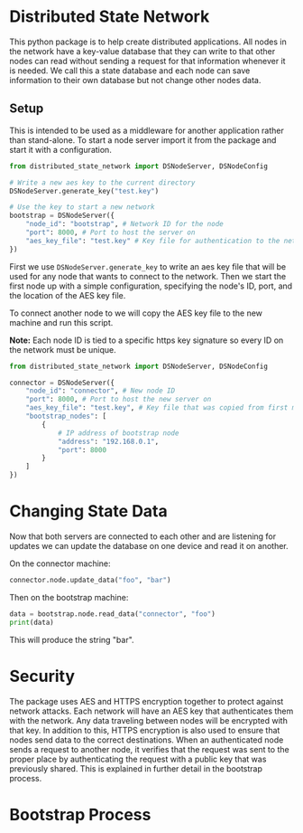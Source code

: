 # Distributed State Network
  
This python package is to help create distributed applications. All nodes in the network have a key-value database that they can write to that other nodes can read without sending a request for that information whenever it is needed. We call this a state database and each node can save information to their own database but not change other nodes data.  
  
## Setup
This is intended to be used as a middleware for another application rather than stand-alone. To start a node server import it from the package and start it with a configuration.  

```python
from distributed_state_network import DSNodeServer, DSNodeConfig

# Write a new aes key to the current directory
DSNodeServer.generate_key("test.key")

# Use the key to start a new network
bootstrap = DSNodeServer({
    "node_id": "bootstrap", # Network ID for the node
    "port": 8000, # Port to host the server on
    "aes_key_file": "test.key" # Key file for authentication to the network
})
```

First we use `DSNodeServer.generate_key` to write an aes key file that will be used for any node that wants to connect to the network. Then we start the first node up with a simple configuration, specifying the node's ID, port, and the location of the AES key file.  
  
To connect another node to we will copy the AES key file to the new machine and run this script.

**Note:** Each node ID is tied to a specific https key signature so every ID on the network must be unique.

```python
from distributed_state_network import DSNodeServer, DSNodeConfig

connector = DSNodeServer({
    "node_id": "connector", # New node ID
    "port": 8000, # Port to host the new server on
    "aes_key_file": "test.key", # Key file that was copied from first machine
    "bootstrap_nodes": [
        {
            # IP address of bootstrap node
            "address": "192.168.0.1",
            "port": 8000
        }
    ]
})
```

# Changing State Data

Now that both servers are connected to each other and are listening for updates we can update the database on one device and read it on another.

On the connector machine:
```python
connector.node.update_data("foo", "bar")
```

Then on the bootstrap machine:
```python
data = bootstrap.node.read_data("connector", "foo")
print(data)
```

This will produce the string "bar".

# Security
The package uses AES and HTTPS encryption together to protect against network attacks. Each network will have an AES key that authenticates them with the network. Any data traveling between nodes will be encrypted with that key. In addition to this, HTTPS encryption is also used to ensure that nodes send data to the correct destinations. When an authenticated node sends a request to another node, it verifies that the request was sent to the proper place by authenticating the request with a public key that was previously shared. This is explained in further detail in the bootstrap process.

# Bootstrap Process
